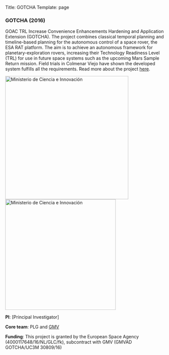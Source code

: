 Title: GOTCHA
Template: page

### GOTCHA (2016)

GOAC TRL Increase Convenience Enhancements Hardening and Application Extension (GOTCHA). The project combines classical temporal planning and timeline-based planning for the autonomous control of a space rover, the ESA RAT platform. The aim is to achieve an autonomous framework for planetary-exploration rovers, increasing their Technology Readiness Level (TRL) for use in future space systems such as the upcoming Mars Sample Return mission. Field trials in Colmenar Viejo have shown the developed system fulfills all the requirements. Read more about the project [here](https://gmv.com/es-es/node/5123/printable/print).

<img class="img-fluid my-3 ml-2" title="Ministerio de Ciencia e Innovación" src="{static}/images/esa_logo.png" width="390">
<img class="img-fluid float-right my-3 ml-2" title="Ministerio de Ciencia e Innovación" src="{static}/images/logo_gmv.svg" width="350">


**PI**: [Principal Investigator]

**Core team**: PLG and [GMV](https://gmv.com/en-es)

**Funding**: This project is granted by the European Space Agency (4000117648/16/NL/GLC/fk), subcontract with GMV (GMVAD GOTCHA/UC3M 30809/16) 